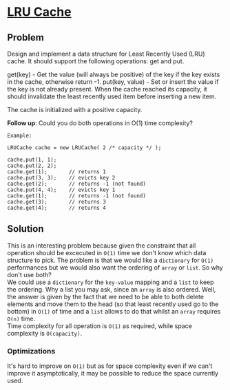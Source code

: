 # [LRU Cache](https://leetcode.com/explore/challenge/card/30-day-leetcoding-challenge/531/week-4/3309/)

## Problem

Design and implement a data structure for Least Recently Used (LRU) cache. It should support the following operations: get and put.

get(key) - Get the value (will always be positive) of the key if the key exists in the cache, otherwise return -1.
put(key, value) - Set or insert the value if the key is not already present. When the cache reached its capacity, it should invalidate the least recently used item before inserting a new item.

The cache is initialized with a positive capacity.

**Follow up**:
Could you do both operations in O(1) time complexity?

```
Example:

LRUCache cache = new LRUCache( 2 /* capacity */ );

cache.put(1, 1);
cache.put(2, 2);
cache.get(1);       // returns 1
cache.put(3, 3);    // evicts key 2
cache.get(2);       // returns -1 (not found)
cache.put(4, 4);    // evicts key 1
cache.get(1);       // returns -1 (not found)
cache.get(3);       // returns 3
cache.get(4);       // returns 4
```

## Solution

This is an interesting problem because given the constraint that all operation should be excecuted in `O(1)` time we don't know which data structure to pick. The problem is that we would like a `dictionary` for `O(1)` performances but we would also want the ordering of `array` or `list`. So why don't use both?  
We could use a `dictionary` for the `key-value` mapping and a `list` to keep the ordering. Why a list you may ask, since an `array` is also ordered. Well, the answer is given by the fact that we need to be able to both delete elements and move them to the head (so that least recently used go to the bottom) in `O(1)` of time and a `list` allows to do that whilst an `array` requires `O(n)` time.  
Time complexity for all operation is `O(1)` as required, while space complexity is `O(capacity)`.

### Optimizations

It's hard to improve on `O(1)` but as for space complexity even if we can't improve it asymptotically, it may be possible to reduce the space currently used.
